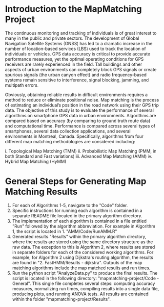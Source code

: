 # Introduction to the MapMatching Project

The continuous monitoring and tracking of individuals is of great interest to many in the public and private sectors. The development of Global Navigation Satellite Systems (GNSS) has led to a dramatic increase in the number of location-based services (LBS) used to track the location of individuals or vehicles. GPS data accuracy is critical to provide accurate performance measures, yet the optimal operating conditions for GPS receivers are rarely experienced in the field. Tall buildings and other aspects of urban environments can completely block GPS signals or create spurious signals (the urban canyon effect) and radio frequency-based systems remain sensitive to interference, signal blocking, jamming, and multipath errors.

Obviously, obtaining reliable results in difficult environments requires a method to reduce or eliminate positional noise. Map matching is the process of estimating an individual’s position in the road network using their GPS trip data. The objective of this study is to evaluate the performance of several algorithms on smartphone GPS data in urban environments. Algorithms are compared based on accuracy (by comparing to ground truth route data) and computational time. Performance is compared across several types of smartphones, several data collection applications, and several environments in Montreal, Canada. Specifically, algorithms from four different map matching methodologies are considered including:

i. Topological Map Matching (TMM)
ii. Probabilistic Map Matching (PMM, in both Standard and Fast variations)
iii. Advanced Map Matching (AMM)
iv. Hybrid Map Matching (HyMM) 

# General Steps for Generating Map Matching Results
1) For each of Algorithms 1-5, navigate to the "Code" folder.
2) Specific instructions for running each algorithm is contained in a separate README file located in the primary algorithm directory.
3) The implementation of each algorithm is contained in a file entitled "Run" followed by the algorithm abbreviation. For example in Algorithm 1, the script is located in 1. "AMM/Code/RunAMM.R" 
4) Generated results "Results" within the primary algorithm directory, where the results are stored using the same directory structure as the raw data. The exception to this is Algorithm 2, where results are stored in separate folders for each of the considered working algorithms. For example, for Algorithm 2 using Dijkstra's routing algorithm, the results are found in "2. FastHMM/Results - dijkstra". Outputs of the map matching algorithms include the map matched results and run times.
5) Run the python script "AnalyzeData.py" to produce the final results. The script is located in the following directory: "mapmatching-project/Code - General". This single file completes several steps: computing accuracy measures, normalizing run times, compiling results into a single data file, producing plots, and running ANOVA tests. All results are contained within the folder "mapmatching-project/Results".